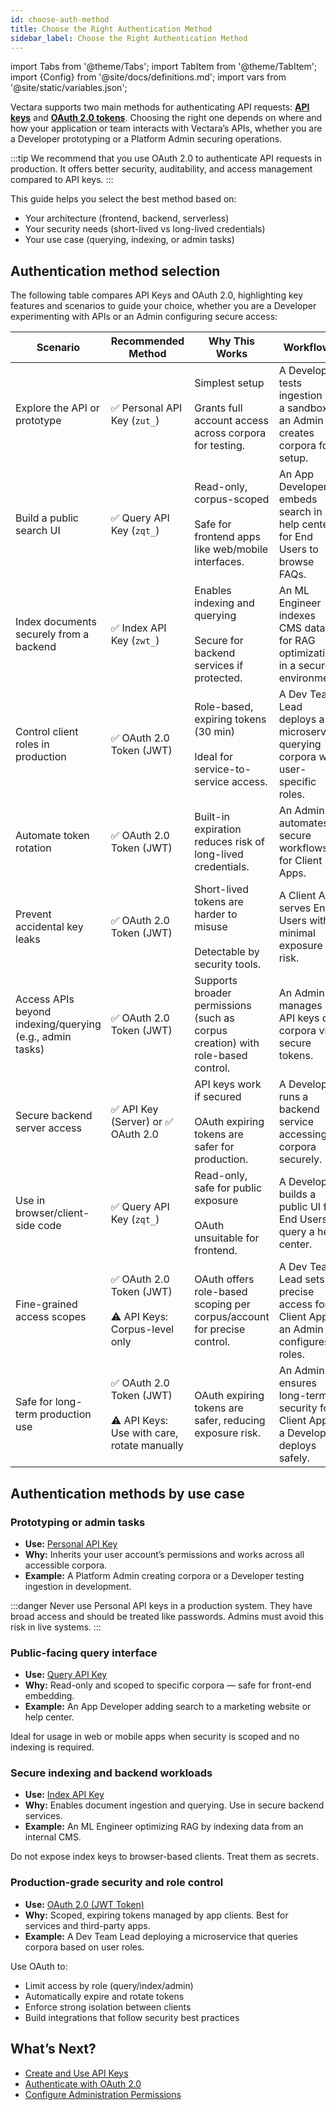 ```yaml
---
id: choose-auth-method
title: Choose the Right Authentication Method
sidebar_label: Choose the Right Authentication Method
---
```


import Tabs from '@theme/Tabs';
import TabItem from '@theme/TabItem';
import {Config} from '@site/docs/definitions.md';
import vars from '@site/static/variables.json';

Vectara supports two main methods for authenticating API requests: [**API keys**](/docs/learn/authentication/api-key-management) 
and [**OAuth 2.0 tokens**](/docs/learn/authentication/oauth-2). Choosing the right one depends on where and how your 
application or team interacts with Vectara’s APIs, whether you are a Developer 
prototyping or a Platform Admin securing operations.

:::tip 
We recommend that you use OAuth 2.0 to authenticate API requests in 
production. It offers better security, auditability, and access management 
compared to API keys.
:::

This guide helps you select the best method based on:

- Your architecture (frontend, backend, serverless)
- Your security needs (short-lived vs long-lived credentials)
- Your use case (querying, indexing, or admin tasks)

## Authentication method selection

The following table compares API Keys and OAuth 2.0, highlighting key features 
and scenarios to guide your choice, whether you are a Developer experimenting 
with APIs or an Admin configuring secure access:

| Scenario                                       | Recommended Method                     | Why This Works                                                                 | Workflows                                                                 |
|-----------------------------------------------|---------------------------------------|--------------------------------------------------------------------------------|---------------------------------------------------------------------------------|
| Explore the API or prototype                  | ✅ Personal API Key (`zut_`)          | Simplest setup <br/><br/>Grants full account access across corpora for testing.         | A Developer tests ingestion in a sandbox; an Admin creates corpora for setup.   |
| Build a public search UI                      | ✅ Query API Key (`zqt_`)             | Read-only, corpus-scoped <br/><br/>Safe for frontend apps like web/mobile interfaces.   | An App Developer embeds search in a help center for End Users to browse FAQs.   |
| Index documents securely from a backend       | ✅ Index API Key (`zwt_`)             | Enables indexing and querying <br/><br/>Secure for backend services if protected.       | An ML Engineer indexes CMS data for RAG optimization in a secure environment.  |
| Control client roles in production            | ✅ OAuth 2.0 Token (JWT)              | Role-based, expiring tokens (30 min) <br/><br/>Ideal for service-to-service access.     | A Dev Team Lead deploys a microservice querying corpora with user-specific roles. |
| Automate token rotation                       | ✅ OAuth 2.0 Token (JWT)              | Built-in expiration reduces risk of long-lived credentials.                   | An Admin automates secure workflows for Client Apps.                           |
| Prevent accidental key leaks                  | ✅ OAuth 2.0 Token (JWT)              | Short-lived tokens are harder to misuse <br/><br/>Detectable by security tools.         | A Client App serves End Users with minimal exposure risk.                       |
| Access APIs beyond indexing/querying (e.g., admin tasks) | ✅ OAuth 2.0 Token (JWT)   | Supports broader permissions (such as corpus creation) with role-based control.  | An Admin manages API keys or corpora via secure tokens.                        |
| Secure backend server access                  | ✅ API Key (Server) or ✅ OAuth 2.0    | API keys work if secured <br/><br/>OAuth expiring tokens are safer for production.    | A Developer runs a backend service accessing corpora securely.                  |
| Use in browser/client-side code               | ✅ Query API Key (`zqt_`)             | Read-only, safe for public exposure <br/><br/>OAuth unsuitable for frontend.            | A Developer builds a public UI for End Users to query a help center.           |
| Fine-grained access scopes                    | ✅ OAuth 2.0 Token (JWT)<br/><br/>⚠️ API Keys: Corpus-level only       | OAuth offers role-based scoping per corpus/account for precise control.        | A Dev Team Lead sets precise access for a Client App; an Admin configures roles. |
| Safe for long-term production use             | ✅ OAuth 2.0 Token (JWT)<br/><br/>⚠️ API Keys: Use with care, rotate manually | OAuth expiring tokens are safer, reducing exposure risk.           | An Admin ensures long-term security for Client Apps; a Developer deploys safely. |

## Authentication methods by use case

### Prototyping or admin tasks

* **Use:** [Personal API Key](/docs/learn/authentication/api-key-management#personal-api-key) 
* **Why:** Inherits your user account’s permissions and works across all 
accessible corpora.
* **Example:** A Platform Admin creating corpora or a Developer testing ingestion 
in development.

:::danger
Never use Personal API keys in a production system. They have broad access and 
should be treated like passwords. Admins must avoid this risk in live systems.
:::

### Public-facing query interface

* **Use:** [Query API Key](/docs/learn/authentication/api-key-management#query-api-keys)
* **Why:** Read-only and scoped to specific corpora — safe for front-end embedding.
* **Example:** An App Developer adding search to a marketing website or help center.

Ideal for usage in web or mobile apps when security is scoped and no indexing 
is required.

### Secure indexing and backend workloads

* **Use:** [Index API Key](/docs/learn/authentication/api-key-management#index-api-keys)
* **Why:** Enables document ingestion and querying. Use in secure backend services.
* **Example:** An ML Engineer optimizing RAG by indexing data from an internal CMS.

Do not expose index keys to browser-based clients. Treat them as secrets.

### Production-grade security and role control

* **Use:** [OAuth 2.0 (JWT Token)](/docs/learn/authentication/oauth-2)
* **Why:** Scoped, expiring tokens managed by app clients. Best for services 
and third-party apps.
* **Example:** A Dev Team Lead deploying a microservice that queries corpora based 
on user roles.

Use OAuth to:

* Limit access by role (query/index/admin)
* Automatically expire and rotate tokens
* Enforce strong isolation between clients
* Build integrations that follow security best practices

## What’s Next?

* [Create and Use API Keys](/docs/learn/authentication/api-key-management)
* [Authenticate with OAuth 2.0](/docs/learn/authentication/oauth-2)
* [Configure Administration Permissions](/docs/learn/authentication/role-based-access-control)
